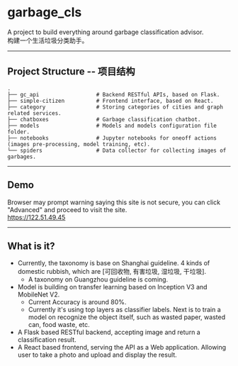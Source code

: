 # garbage_cls
A project to build everything around garbage classification advisor.  
构建一个生活垃圾分类助手。

---
## Project Structure -- 项目结构 
    .
    ├── gc_api                  # Backend RESTful APIs, based on Flask.
    ├── simple-citizen          # Frontend interface, based on React.
    ├── category                # Storing categories of cities and graph related services.
    ├── chatboxes               # Garbage classification chatbot.
    ├── models                  # Models and models configuration file folder.
    ├── notebooks               # Jupyter notebooks for oneoff actions (images pre-processing, model training, etc).
    └── spiders                 # Data collector for collecting images of garbages.

---
## Demo
Browser may prompt warning saying this site is not secure, you can click "Advanced" and proceed to visit the site.    
https://122.51.49.45


---
## What is it?
- Currently, the taxonomy is base on Shanghai guideline. 4 kinds of domestic rubbish, which are [可回收物, 有害垃圾, 湿垃圾, 干垃圾]. 
    - A taxonomy on Guangzhou guideline is coming.
- Model is building on transfer learning based on Inception V3 and MobileNet V2.
    - Current Accuracy is around 80%. 
    - Currently it's using top layers as classifier labels. Next is to train a model on recognize the object itself, such as wasted paper, wasted can, food waste, etc.
- A Flask based RESTful backend, accepting image and return a classification result.
- A React based frontend, serving the API as a Web application. Allowing user to take a photo and upload and display the result.
